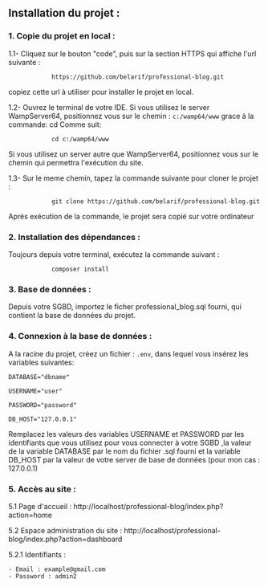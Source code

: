 ## Installation du projet : 

### 1. Copie du projet en local :

  1.1- Cliquez sur le bouton "code", puis sur la section HTTPS qui affiche l'url suivante : 

                https://github.com/belarif/professional-blog.git
  copiez cette url à utiliser pour installer le projet en local.

  1.2- Ouvrez le terminal de votre IDE. Si vous utilisez le server WampServer64, positionnez vous sur le chemin : `c:/wamp64/www` 
  grace à la commande: cd Comme suit:

                cd c:/wamp64/www
  Si vous utilisez un server autre que WampServer64, positionnez vous sur le chemin qui permettra l'exécution du site.

  1.3- Sur le meme chemin, tapez la commande suivante pour cloner le projet :

                git clone https://github.com/belarif/professional-blog.git
  Après exécution de la commande, le projet sera copié sur votre ordinateur

### 2. Installation des dépendances : 
  Toujours depuis votre terminal, exécutez la commande suivant :
                
                composer install
    
### 3. Base de données : 
  Depuis votre SGBD, importez le ficher professional_blog.sql fourni, qui contient la base de données du projet.

### 4. Connexion à la base de données : 
  A la racine du projet, créez un fichier : `.env`, dans lequel vous insérez les variables suivantes:

  `DATABASE="dbname"`

  `USERNAME="user"`

  `PASSWORD="password"`

  `DB_HOST="127.0.0.1"`
    
   Remplacez les valeurs des variables USERNAME et PASSWORD par les identifiants que vous utilisez pour vous connecter à votre SGBD
   ,la valeur de la variable DATABASE par le nom du fichier .sql fourni et la variable DB_HOST par la valeur de votre server de base de données (pour mon cas : 127.0.0.1)
 
### 5. Accès au site :

5.1 Page d'accueil :  http://localhost/professional-blog/index.php?action=home

5.2 Espace administration du site :   http://localhost/professional-blog/index.php?action=dashboard

5.2.1 Identifiants :

    - Email : example@gmail.com
    - Password : admin2
